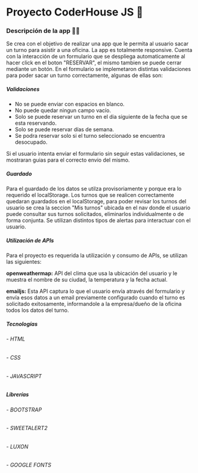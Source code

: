 # Proyecto CoderHouse JS :rocket:

### Descripción de la app :man_technologist:

Se crea con el objetivo de realizar una app que le permita al usuario sacar un turno para asistir a una oficina.
La app es totalmente responsive.
Cuenta con la interacción de un formulario que se despliega automaticamente al hacer click en el boton "RESERVAR", el mismo tambien se puede cerrar mediante un botón.
En el formulario se implemetaron distintas validaciones para poder sacar un turno correctamente, algunas de ellas son:

##### Validaciones
-  No se puede enviar con espacios en blanco.
-  No puede quedar ningun campo vacío.
- Solo se puede reservar un turno en el dia siguiente de la fecha que se esta reservando.
- Solo se puede reservar días de semana.
- Se podra reservar solo si el turno seleccionado se encuentra desocupado.

Si el usuario intenta enviar el formulario sin seguir estas validaciones, se mostraran guias para el correcto envio del mismo.

##### Guardado

Para el guardado de los datos se utilza provisoriamente y porque era lo requerido el localStorage.
Los turnos que se realicen correctamente quedaran guardados en el localStorage, para poder revisar los turnos del usuario se crea la seccion "Mis turnos" ubicada en el nav donde el usuario puede consultar sus turnos solicitados, eliminarlos individualmente o de forma conjunta. Se utilizan distintos tipos de alertas para interactuar con el usuario.

##### Utilización de APIs

Para el proyecto es requerida la utilización y consumo de APIs, se utilizan las siguientes:

**openweathermap:** API del clima que usa la ubicación del usuario y le muestra el nombre de su ciudad, la temperatura y la fecha actual.

**emailjs:** Esta API captura lo que el usuario envía através del formulario y envía esos datos a un email previamente configurado cuando el turno es solicitado exitosamente, informandole a la empresa/dueño de la oficina todos los datos del turno.

##### Tecnologías

###### - HTML
###### - CSS
###### - JAVASCRIPT

##### Librerías

###### - BOOTSTRAP
###### - SWEETALERT2
###### - LUXON
###### - GOOGLE FONTS